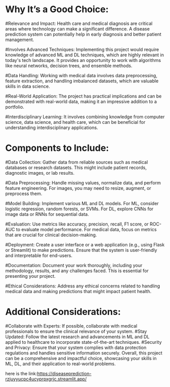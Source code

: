 # Why It’s a Good Choice:

#Relevance and Impact: Health care and medical diagnosis are critical areas where technology can make a significant difference. A disease prediction system can potentially help in early diagnosis and better patient management.

#Involves Advanced Techniques: Implementing this project would require knowledge of advanced ML and DL techniques, which are highly relevant in today's tech landscape. It provides an opportunity to work with algorithms like neural networks, decision trees, and ensemble methods.

#Data Handling: Working with medical data involves data preprocessing, feature extraction, and handling imbalanced datasets, which are valuable skills in data science.

#Real-World Application: The project has practical implications and can be demonstrated with real-world data, making it an impressive addition to a portfolio.

#Interdisciplinary Learning: It involves combining knowledge from computer science, data science, and health care, which can be beneficial for understanding interdisciplinary applications.

# Components to Include:
#Data Collection: Gather data from reliable sources such as medical databases or research datasets. This might include patient records, diagnostic images, or lab results.

#Data Preprocessing: Handle missing values, normalize data, and perform feature engineering. For images, you may need to resize, augment, or preprocess them.

#Model Building: Implement various ML and DL models. For ML, consider logistic regression, random forests, or SVMs. For DL, explore CNNs for image data or RNNs for sequential data.

#Evaluation: Use metrics like accuracy, precision, recall, F1 score, or ROC-AUC to evaluate model performance. For medical data, focus on metrics that are crucial for clinical decision-making.

#Deployment: Create a user interface or a web application (e.g., using Flask or Streamlit) to make predictions. Ensure that the system is user-friendly and interpretable for end-users.

#Documentation: Document your work thoroughly, including your methodology, results, and any challenges faced. This is essential for presenting your project.

#Ethical Considerations: Address any ethical concerns related to handling medical data and making predictions that might impact patient health.

# Additional Considerations:
#Collaborate with Experts: If possible, collaborate with medical professionals to ensure the clinical relevance of your system.
#Stay Updated: Follow the latest research and advancements in ML and DL applied to healthcare to incorporate state-of-the-art techniques.
#Security and Privacy: Ensure that your system complies with data protection regulations and handles sensitive information securely.
Overall, this project can be a comprehensive and impactful choice, showcasing your skills in ML, DL, and their application to real-world problems.









here is the link:https://diseaseprediction-rzjuyyucpc4ucyprpxgrjc.streamlit.app/
